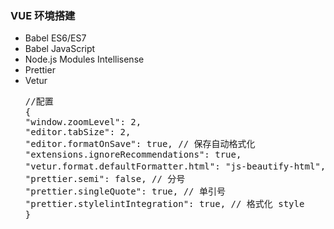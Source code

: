 ### VUE 环境搭建

* Babel ES6/ES7
* Babel JavaScript
* Node.js Modules Intellisense
* Prettier
* Vetur
  <pre>
  //配置
  {
  "window.zoomLevel": 2,
  "editor.tabSize": 2,
  "editor.formatOnSave": true, // 保存自动格式化
  "extensions.ignoreRecommendations": true,  
  "vetur.format.defaultFormatter.html": "js-beautify-html", // 格式化 HTML
  "prettier.semi": false, // 分号
  "prettier.singleQuote": true, // 单引号
  "prettier.stylelintIntegration": true, // 格式化 style
  }
  </pre>
